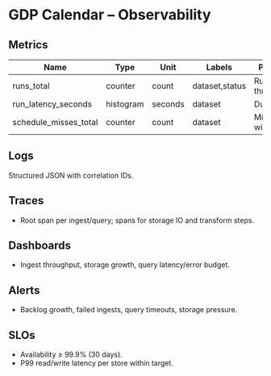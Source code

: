 # GDP Calendar – Observability

## Metrics
| Name | Type | Unit | Labels | Purpose |
|------|------|------|--------|---------|
| runs_total | counter | count | dataset,status | Run throughput |
| run_latency_seconds | histogram | seconds | dataset | Duration |
| schedule_misses_total | counter | count | dataset | Missed windows |

## Logs
Structured JSON with correlation IDs.

## Traces
- Root span per ingest/query; spans for storage IO and transform steps.

## Dashboards
- Ingest throughput, storage growth, query latency/error budget.

## Alerts
- Backlog growth, failed ingests, query timeouts, storage pressure.

## SLOs
- Availability ≥ 99.9% (30 days).
- P99 read/write latency per store within target.
